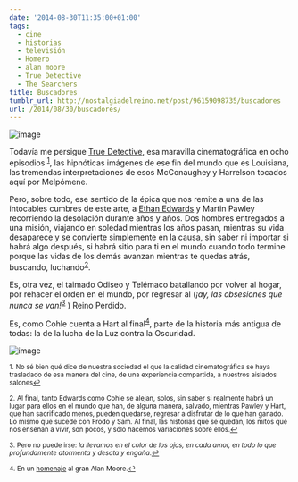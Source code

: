 ```yaml
---
date: '2014-08-30T11:35:00+01:00'
tags:
  - cine
  - historias
  - televisión
  - Homero
  - alan moore
  - True Detective
  - The Searchers
title: Buscadores
tumblr_url: http://nostalgiadelreino.net/post/96159098735/buscadores
url: /2014/08/30/buscadores/
---
```


<p><img alt="image" src="http://66.media.tumblr.com/ec4229924403a17ec875a3bd848a142f/tumblr_inline_nb459cF1Rn1r8a7sj.png"/></p>

<p></p>
<p>Todavía me persigue <a href="http://www.imdb.com/title/tt2356777/">True Detective</a>, esa maravilla cinematográfica en ocho episodios <sup><a href="#fn1" id="ref1">1</a></sup>, las hipnóticas imágenes de ese fin del mundo que es Louisiana, las tremendas interpretaciones de esos McConaughey y Harrelson tocados aquí por Melpómene.</p>
<p>Pero, sobre todo, ese sentido de la épica que nos remite a una de las intocables cumbres de este arte, a <a href="http://www.imdb.com/title/tt0049730/">Ethan Edwards</a> y Martin Pawley recorriendo la desolación durante años y años. Dos hombres entregados a una misión, viajando en soledad mientras los años pasan, mientras su vida desaparece y se convierte simplemente en la causa, sin saber ni importar si habrá algo después, si habrá sitio para ti en el mundo cuando todo termine porque las vidas de los demás avanzan mientras te quedas atrás, buscando, luchando<sup><a href="#fn2%E2%80%9D%20id=">2</a></sup>.</p>
<p>Es, otra vez, el taimado Odiseo y Telémaco batallando por volver al hogar, por rehacer el orden en el mundo, por regresar al (<em>¡ay, las obsesiones que nunca se van!</em><sup><a href="#fn3%E2%80%9D%20id=">3</a></sup> ) Reino Perdido.</p>
<p>Es, como Cohle cuenta a Hart al final<sup><a href="#fn4%E2%80%9D%20id=">4</a></sup>, parte de la historia más antigua de todas: la de la lucha de la Luz contra la Oscuridad.</p>

<p><img alt="image" src="http://67.media.tumblr.com/d064b2cdb35c1823cfab947655f24d7d/tumblr_inline_nb45baItdt1r8a7sj.jpg"/></p>

<p></p>
<p><sup id="fn1">1. No sé bien qué dice de nuestra sociedad el que la calidad cinematográfica se haya trasladado de esa manera del cine, de una experiencia compartida, a nuestros aislados salones<a href="#ref1" title="“Volver">↩</a></sup></p>
<p><sup id="fn2">2. Al final, tanto Edwards como Cohle se alejan, solos, sin saber si realmente habrá un lugar para ellos en el mundo que han, de alguna manera, salvado, mientras Pawley y Hart, que han sacrificado menos, pueden quedarse, regresar a disfrutar de lo que han ganado. Lo mismo que sucede con Frodo y Sam. Al final, las historias que se quedan, los mitos que nos enseñan a vivir, son pocos, y sólo hacemos variaciones sobre ellos.<a href="http://%22#ref2%E2%80%9D" title="“Volver">↩</a></sup></p>
<p><sup id="fn3">3. Pero no puede irse: <em>la llevamos en el color de los ojos, en cada amor, en todo lo que profundamente atormenta y desata y engaña</em>.<a href="http://%22#ref3%E2%80%9D" title="“Volver">↩</a></sup></p>
<p><sup id="fn4">4. En un <a href="http://www.vulture.com/2014/03/true-detective-finale-comics-alan-moore-homage.html">homenaje</a> al gran Alan Moore.<a href="http://%22#ref4%E2%80%9D" title="“Volver">↩</a></sup></p>